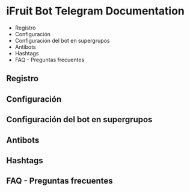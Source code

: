 # iFruit Bot Telegram Documentation

- Registro
- Configuración
- Configuración del bot en supergrupos
- Antibots
- Hashtags
- FAQ - Preguntas frecuentes

## Registro

## Configuración

## Configuración del bot en supergrupos 

## Antibots

## Hashtags

## FAQ - Preguntas frecuentes

